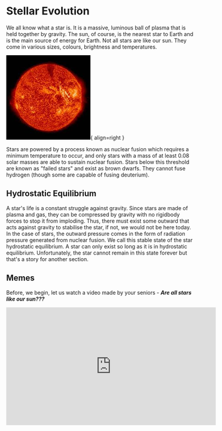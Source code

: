 # Stellar Evolution

We all know what a star is. It is a massive, luminous ball of plasma that is held together by gravity. The sun,
of course, is the nearest star to Earth and is the main source of energy for Earth. Not all stars are like our sun. They come
in various sizes, colours, brightness and temperatures.

![The Sun](assets/sun.jpg){ align=right }

Stars are powered by a process known as nuclear fusion which requires a
minimum temperature to occur, and only stars with a mass of at least 0.08 solar masses are
able to sustain nuclear fusion. Stars below this threshold are known as "failed
stars" and exist as brown dwarfs. They cannot fuse hydrogen (though some are capable of fusing deuterium).

## Hydrostatic Equilibrium

A star's life is a constant struggle against gravity. Since stars are made of plasma and gas, they can be compressed by gravity
with no rigidbody forces to stop it from imploding. Thus, there must exist some outward that acts against gravity to
stabilise the star, if not, we would not be here today. In the case of stars, the outward pressure comes in the form of radiation pressure
generated from nuclear fusion. We call this stable state of the star hydrostatic equilibrium. A star can only exist so long
as it is in hydrostatic equilibrium. Unfortunately, the star cannot remain in this state forever but that's a story for another section.

## Memes

Before, we begin, let us watch a video made by your seniors - ***Are all stars like our sun???***

<iframe src="https://www.facebook.com/plugins/video.php?height=314&href=https%3A%2F%2Fwww.facebook.com%2Fastrochallenge%2Fvideos%2F1306651829438061%2F&show_text=false&width=560&t=0" width="560" height="314" style="border:none;overflow:hidden" scrolling="no" frameborder="0" allowfullscreen="true" allow="autoplay; clipboard-write; encrypted-media; picture-in-picture; web-share" allowFullScreen="true"></iframe>
